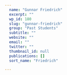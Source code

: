 ```yaml
---
  name: "Gunnar Friedrich"
  excerpt: ""
  wp_id: 180
  slug: "gunnar-friedrich"
  group: "Past Students"
  subtitle: ""
  website: ""
  email: ""
  twitter: ""
  thumbnail_id: null
  publications: []
  sort_name: "Friedrich"

---
```

